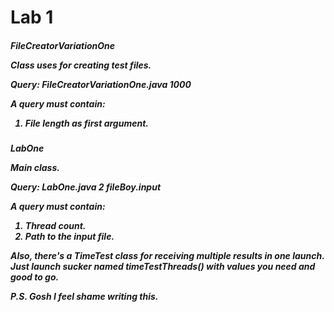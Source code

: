 <h1> Lab 1

<h5> FileCreatorVariationOne 

Class uses for creating test files.

**Query:** *FileCreatorVariationOne.java 1000*

A query must contain:
1. File length as first argument.

<h5> LabOne

Main class.

**Query:** *LabOne.java 2 fileBoy.input*

A query must contain:
1. Thread count.
2. Path to the input file.

Also, there's a **TimeTest** class for receiving multiple results in one launch.
Just launch sucker named *timeTestThreads()* with values you need and good to go.

*P.S. Gosh I feel shame writing this.*
